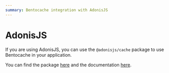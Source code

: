 ```yaml
---
summary: Bentocache integration with AdonisJS
---
```


# AdonisJS

If you are using AdonisJS, you can use the `@adonisjs/cache` package to use Bentocache in your application.

You can find the package [here](https://github.com/adonisjs/cache) and the documentation [here](https://docs.adonisjs.com/guides/digging-deeper/cache).
